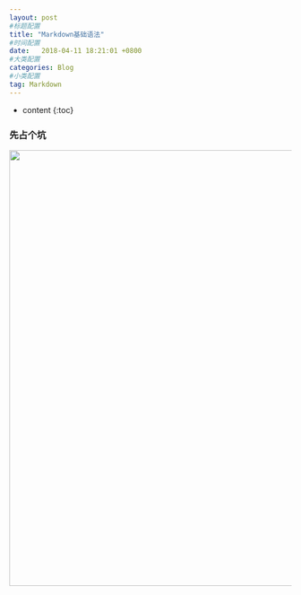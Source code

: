 ```yaml
---
layout: post
#标题配置
title: "Markdown基础语法"
#时间配置
date:   2018-04-11 18:21:01 +0800
#大类配置
categories: Blog
#小类配置
tag: Markdown
---
```


* content
{:toc}
### 先占个坑
 <img src="{{  'http://oyku9aqxp.bkt.clouddn.com/MergeSort.gif'| prepend: site.baseurl }}"  width="777" /> 